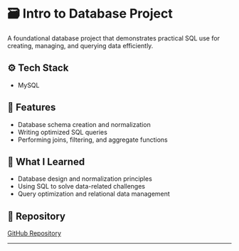 # 🗃️ Intro to Database Project  

A foundational database project that demonstrates practical SQL use for creating, managing, and querying data efficiently.  

## ⚙️ Tech Stack  
- MySQL  

## 🚀 Features  
- Database schema creation and normalization  
- Writing optimized SQL queries  
- Performing joins, filtering, and aggregate functions  

## 🧠 What I Learned  
- Database design and normalization principles  
- Using SQL to solve data-related challenges  
- Query optimization and relational data management  

## 📂 Repository  
[GitHub Repository](https://github.com/Yanick-sadi/Intro_to_DB)  

---
